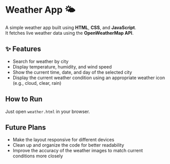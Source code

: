 # Weather App 🌤️

A simple weather app built using **HTML**, **CSS**, and **JavaScript**.  
It fetches live weather data using the **OpenWeatherMap API**.

## ✨ Features
- Search for weather by city
- Display temperature, humidity, and wind speed
- Show the current time, date, and day of the selected city
- Display the current weather condition using an appropriate weather icon (e.g., cloud, clear, rain)

## How to Run
Just open `weather.html` in your browser.

## Future Plans
- Make the layout responsive for different devices
- Clean up and organize the code for better readability
- Improve the accuracy of the weather images to match current conditions more closely
